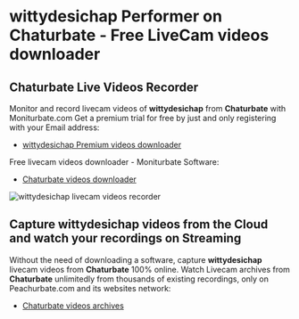 # wittydesichap Performer on Chaturbate - Free LiveCam videos downloader

## Chaturbate Live Videos Recorder

Monitor and record livecam videos of **wittydesichap** from **Chaturbate** with Moniturbate.com
Get a premium trial for free by just and only registering with your Email address:
* [wittydesichap Premium videos downloader](https://moniturbate.com/request-demo-licence-key.html)

Free livecam videos downloader - Moniturbate Software:
* [Chaturbate videos downloader](https://moniturbate.com/moniturbate-download-software.html)

![wittydesichap livecam videos recorder](https://peachurnet.com/templates/moniturbate-software.png)


## Capture wittydesichap videos from the Cloud and watch your recordings on Streaming

Without the need of downloading a software, capture **wittydesichap** livecam videos from **Chaturbate** 100% online.
Watch Livecam archives from **Chaturbate** unlimitedly from thousands of existing recordings, only on Peachurbate.com and its websites network:
* [Chaturbate videos archives](https://peachurnet.com/)